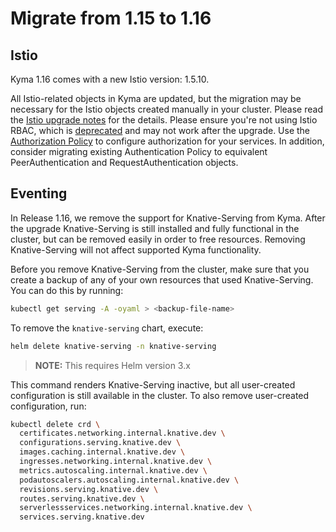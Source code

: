 # Migrate from 1.15 to 1.16

## Istio

Kyma 1.16 comes with a new Istio version: 1.5.10.

All Istio-related objects in Kyma are updated, but the migration may be necessary for the Istio objects created manually in your cluster.
Please read the [Istio upgrade notes](https://istio.io/latest/news/releases/1.5.x/announcing-1.5/upgrade-notes/) for the details.
Please ensure you're not using Istio RBAC, which is [deprecated](https://istio.io/v1.5/docs/reference/config/security/istio.rbac.v1alpha1/) and may not work after the upgrade. Use the [Authorization Policy](https://istio.io/latest/docs/reference/config/security/authorization-policy/) to configure authorization for your services.
In addition, consider migrating existing Authentication Policy to equivalent PeerAuthentication and RequestAuthentication objects.

## Eventing

In Release 1.16, we remove the support for Knative-Serving from Kyma. After the upgrade Knative-Serving is still 
installed and fully functional in the cluster, but can be removed easily in order to free resources. Removing 
Knative-Serving will not affect supported Kyma functionality.

Before you remove Knative-Serving from the cluster, make sure that you create a backup of any of your own resources that used 
Knative-Serving. You can do this by running:

```bash
kubectl get serving -A -oyaml > <backup-file-name>
```

To remove the `knative-serving` chart, execute:

```bash
helm delete knative-serving -n knative-serving
``` 
>**NOTE:** This requires Helm version 3.x

This command renders Knative-Serving inactive, but all user-created configuration is still available in the cluster. 
To also remove user-created configuration, run:

```bash
kubectl delete crd \
  certificates.networking.internal.knative.dev \
  configurations.serving.knative.dev \
  images.caching.internal.knative.dev \
  ingresses.networking.internal.knative.dev \
  metrics.autoscaling.internal.knative.dev \
  podautoscalers.autoscaling.internal.knative.dev \
  revisions.serving.knative.dev \
  routes.serving.knative.dev \
  serverlessservices.networking.internal.knative.dev \
  services.serving.knative.dev
```